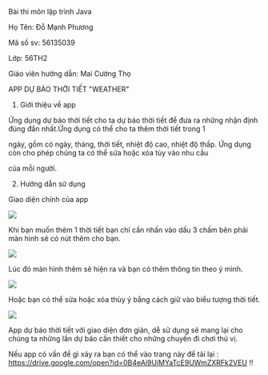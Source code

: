 Bài thi môn lập trình Java

Họ Tên: Đỗ Mạnh Phương

Mã số sv: 56135039

Lớp: 56TH2

Giáo viên hướng dẫn: Mai Cường Thọ

APP DỰ BÁO THỜI TIẾT "WEATHER"

1. Giới thiệu về app

Ứng dụng dự báo thời tiết cho ta dự báo thời tiết để đưa ra những nhận định đúng đắn nhất.Ứng dụng có thể cho ta thêm thời tiết trong 1

ngày, gồm có ngày, tháng, thời tiết, nhiệt độ cao, nhiệt độ thấp. Ứng dụng còn cho phép chúng ta có thể sửa hoặc xóa tùy vào nhu cầu

của mỗi người.

2. Hướng dẫn sử dụng

Giao diện chính của app

<img src ="http://i.imgur.com/hhayFOx.png">

Khi bạn muốn thêm 1 thời tiết bạn chỉ cần nhấn vào dấu 3 chấm bên phải màn hình sẽ có nút thêm cho bạn.

<img src ="http://i.imgur.com/mCGDRUL.png">

Lúc đó màn hình thêm sẽ hiện ra và bạn có thêm thông tin theo ý mình.

<img src ="http://i.imgur.com/LHRSobC.png">

Hoặc bạn có thể sửa hoặc xóa thùy ý bằng cách giữ vào biểu tượng thời tiết.

<img src ="http://i.imgur.com/EONTvaH.png">

App dự báo thời tiết với giao diện đơn giản, dễ sử dụng sẽ mang lại cho chúng ta những lần dự báo cần thiết cho những chuyến đi
chơi thú vị.

Nếu app có vấn đề gì xảy ra bạn có thể vào trang này để tải lại : https://drive.google.com/open?id=0B4eAi9UiMYaTcE9UWmZXRFk2VEU !!
